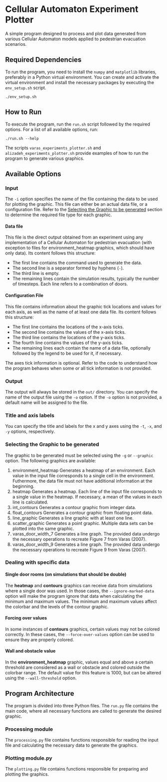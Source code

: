 # Cellular Automaton Experiment Plotter

A simple program designed to process and plot data generated from various Cellular Automaton models applied to pedestrian evacuation scenarios.

## Required Dependencies

To run the program, you need to install the `numpy` and `matplotlib` libraries, preferably in a Python virtual environment. You can create and activate the virtual environment and install the necessary packages by executing the `env_setup.sh` script.

```shell
./env_setup.sh
```

## How to Run

To execute the program, run the `run.sh` script followed by the required options. For a list of all available options, run:

```shell
./run.sh --help
```

The scripts `varas_experiments_plotter.sh` and `alizadeh_experiments_plotter.sh` provide examples of how to run the program to generate various graphics. 

## Available Options

### Input

The `-i` option specifies the name of the file containing the data to be used for plotting the graphic. 
This file can either be an actual data file, or a configuration file. Refer to the [Selecting the Graphic to be generated](#selecting-the-graphic-to-be-generated) section to determine the required file type for each graphic.

#### Data file

This file is the direct output obtained from an experiment using any implementation of a Cellular Automaton for pedestrian evacuation (with exception to files for environment_heatmap graphics, which should have only data). Its content follows this structure:

* The first line contains the command used to generate the data.
* The second line is a separator formed by hyphens (`-`).
* The third line is empty.
* The remaining lines contain the simulation results, typically the number of timesteps. Each line refers to a combination of doors.  

#### Configuration File

This file contains information about the graphic tick locations and values for each axis, as well as the name of at least one data file. Its content follows this structure:

* The first line contains the locations of the x-axis ticks.
* The second line contains the values of the x-axis ticks.
* The third line contains the locations of the y-axis ticks.
* The fourth line contains the values of the y-axis ticks.
* The remaining lines each contain the name of a data file, optionally followed by the legend to be used for it, if necessary.

The axes tick information is optional. Refer to the code to understand how the program behaves when some or all tick information is not provided.

### Output

The output will always be stored in the `out/` directory. You can specify the name of the output file using the `-o` option. If the `-o` option is not provided, a default name will be assigned to the file.

### Title and axis labels

You can specify the title and labels for the x and y axes using the `-t`, `-x`, and `-y` options, respectively.

### Selecting the Graphic to be generated

The graphic to be generated must be selected using the `-g` or `--graphic` option. The following graphics are available:

1. environment_heatmap
Generates a heatmap of an environment. 
Each value in the input file corresponds to a single cell in the environment. Futhermore, the data file must not have additional information at the beginning. 
2. heatmap
Generates a heatmap. 
Each line of the input file corresponds to a single value in the heatmap. If necessary, a mean of the values in each line is calculated.
3. int_contours
Generates a contour graphic from integer data. 
4. float_contours
Generates a contour graphic from floating point data.
5. line_graphic
Generates a line graphic with at least one line. 
6. scatter_graphic
Generates a point graphic. Multiple data sets can be plotted into the same graphic.
7. varas_door_width_7
Generates a line graph. The provided data undergo the necessary operations to recreate Figure 7 from Varas (2007).
8. varas_door_width_9
Generates a line graph. The provided data undergo the necessary operations to recreate Figure 9 from Varas (2007).

### Dealing with specific data

#### Single door rooms (on simulations that should be double)

The **heatmap** and **contours** graphics can receive data from simulations where a single door was used. In those cases, the `--ignore-marked-data` option will make the program ignore that data when calculating the minimum and maximum values. The minimum and maximum values affect the colorbar and the levels of the contour graphic.

#### Forcing over values

In some instances of **contours** graphics, certain values may not be colored correctly. In these cases, the `--force-over-values` option can be used to ensure they are properly colored.

#### Wall and obstacle value

In the **environment_heatmap** graphic, values equal and above a certain threshold are considered as a wall or obstacle and colored outside the colorbar range. 
The default value for this feature is 1000, but can be altered using the `--wall-threshold` option.

## Program Architecture

The program is divided into three Python files. The `run.py` file contains the main code, where all necessary functions are called to generate the desired graphic.

### Processing module

The `processing.py` file contains functions responsible for reading the input file and calculating the necessary data to generate the graphics.

### Plotting module.py

The `plotting.py` file contains functions responsible for preparing and plotting the graphics.